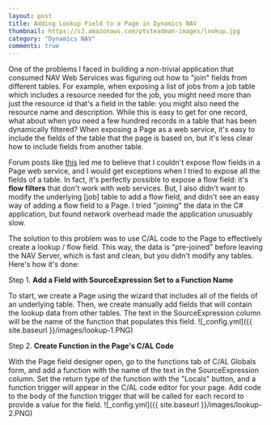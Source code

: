 ```yaml
---
layout: post
title: Adding Lookup Field to a Page in Dynamics NAV
thumbnail: https://s3.amazonaws.com/ptsteadman-images/lookup.jpg
category: "Dynamics NAV"
comments: true
---
```


One of the problems I faced in building a non-trivial application that consumed
NAV Web Services was figuring out how to "join" fields from different tables.
For example, when exposing a list of jobs from a job table which includes a
resource needed for the job, you might need more than just the resource id
that's a field in the table: you might also need the resource name and
description.  While this is easy to get for one record, what about when you
need a few hundred records in a table that has been dynamically filtered?  When
exposing a Page as a web service, it's easy to include the fields of the table
that the page is based on, but it's less clear how to include fields from
another table.

<!-- more -->

Forum posts like [this](http://dynamicsuser.net/forums/p/32550/170843.aspx) led me to believe that I couldn't expose flow fields in a Page web service, and I would get exceptions when I tried to expose all the fields of a table.  In fact, it's perfectly possible to expose a flow field: it's **flow filters** that don't work with web services.  But, I also didn't want to modify the underlying [job] table to add a flow field, and didn't see an easy way of adding a flow field to a Page.  I tried "joining" the data in the C# application, but found network overhead made the application unusuably slow.

The solution to this problem was to use C/AL code to the Page to effectively create a lookup / flow field.  This way, the data is "pre-joined" before leaving the NAV Server, which is fast and clean, but you didn't modify any tables.  Here's how it's done:

Step 1. **Add a Field with SourceExpression Set to a Function Name**

To start, we create a Page using the wizard that includes all of the fields of an underlying table.  Then, we create manually add fields that will contain the lookup data from other tables.  The text in the SourceExpression column will be the name of the function that populates this field.
![_config.yml]({{ site.baseurl }}/images/lookup-1.PNG)


Step 2. **Create Function in the Page's C/AL Code**

With the Page field designer open, go to the functions tab of C/AL Globals form, and add a function with the name of the text in the SourceExpression column.  Set the return type of the function with the "Locals" button, and a function trigger will appear in the C/AL code editor for your page.  Add code to the body of the function trigger that will be called for each record to provide a value for the field.
![_config.yml]({{ site.baseurl }}/images/lookup-2.PNG)


